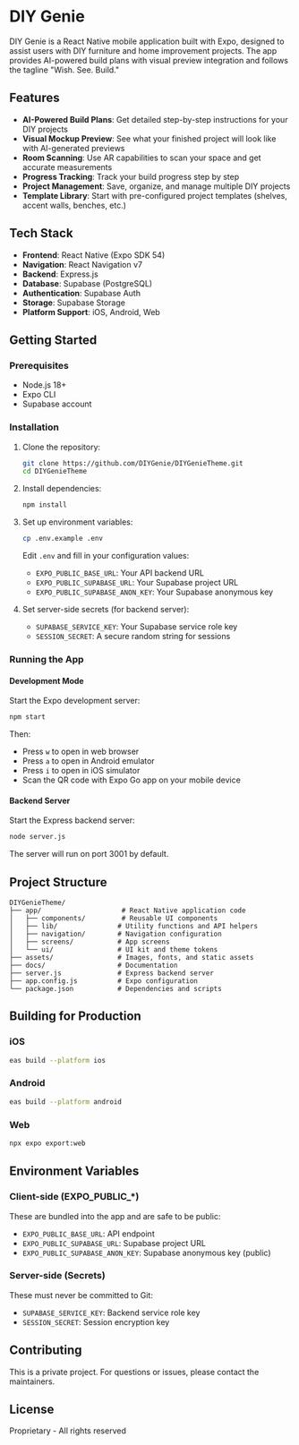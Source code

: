 # DIY Genie

DIY Genie is a React Native mobile application built with Expo, designed to assist users with DIY furniture and home improvement projects. The app provides AI-powered build plans with visual preview integration and follows the tagline "Wish. See. Build."

## Features

- **AI-Powered Build Plans**: Get detailed step-by-step instructions for your DIY projects
- **Visual Mockup Preview**: See what your finished project will look like with AI-generated previews
- **Room Scanning**: Use AR capabilities to scan your space and get accurate measurements
- **Progress Tracking**: Track your build progress step by step
- **Project Management**: Save, organize, and manage multiple DIY projects
- **Template Library**: Start with pre-configured project templates (shelves, accent walls, benches, etc.)

## Tech Stack

- **Frontend**: React Native (Expo SDK 54)
- **Navigation**: React Navigation v7
- **Backend**: Express.js
- **Database**: Supabase (PostgreSQL)
- **Authentication**: Supabase Auth
- **Storage**: Supabase Storage
- **Platform Support**: iOS, Android, Web

## Getting Started

### Prerequisites

- Node.js 18+ 
- Expo CLI
- Supabase account

### Installation

1. Clone the repository:
   ```bash
   git clone https://github.com/DIYGenie/DIYGenieTheme.git
   cd DIYGenieTheme
   ```

2. Install dependencies:
   ```bash
   npm install
   ```

3. Set up environment variables:
   ```bash
   cp .env.example .env
   ```
   
   Edit `.env` and fill in your configuration values:
   - `EXPO_PUBLIC_BASE_URL`: Your API backend URL
   - `EXPO_PUBLIC_SUPABASE_URL`: Your Supabase project URL
   - `EXPO_PUBLIC_SUPABASE_ANON_KEY`: Your Supabase anonymous key

4. Set server-side secrets (for backend server):
   - `SUPABASE_SERVICE_KEY`: Your Supabase service role key
   - `SESSION_SECRET`: A secure random string for sessions

### Running the App

#### Development Mode

Start the Expo development server:
```bash
npm start
```

Then:
- Press `w` to open in web browser
- Press `a` to open in Android emulator
- Press `i` to open in iOS simulator
- Scan the QR code with Expo Go app on your mobile device

#### Backend Server

Start the Express backend server:
```bash
node server.js
```

The server will run on port 3001 by default.

## Project Structure

```
DIYGenieTheme/
├── app/                    # React Native application code
│   ├── components/         # Reusable UI components
│   ├── lib/               # Utility functions and API helpers
│   ├── navigation/        # Navigation configuration
│   ├── screens/           # App screens
│   └── ui/                # UI kit and theme tokens
├── assets/                # Images, fonts, and static assets
├── docs/                  # Documentation
├── server.js              # Express backend server
├── app.config.js          # Expo configuration
└── package.json           # Dependencies and scripts
```

## Building for Production

### iOS

```bash
eas build --platform ios
```

### Android

```bash
eas build --platform android
```

### Web

```bash
npx expo export:web
```

## Environment Variables

### Client-side (EXPO_PUBLIC_*)
These are bundled into the app and are safe to be public:
- `EXPO_PUBLIC_BASE_URL`: API endpoint
- `EXPO_PUBLIC_SUPABASE_URL`: Supabase project URL
- `EXPO_PUBLIC_SUPABASE_ANON_KEY`: Supabase anonymous key (public)

### Server-side (Secrets)
These must never be committed to Git:
- `SUPABASE_SERVICE_KEY`: Backend service role key
- `SESSION_SECRET`: Session encryption key

## Contributing

This is a private project. For questions or issues, please contact the maintainers.

## License

Proprietary - All rights reserved
